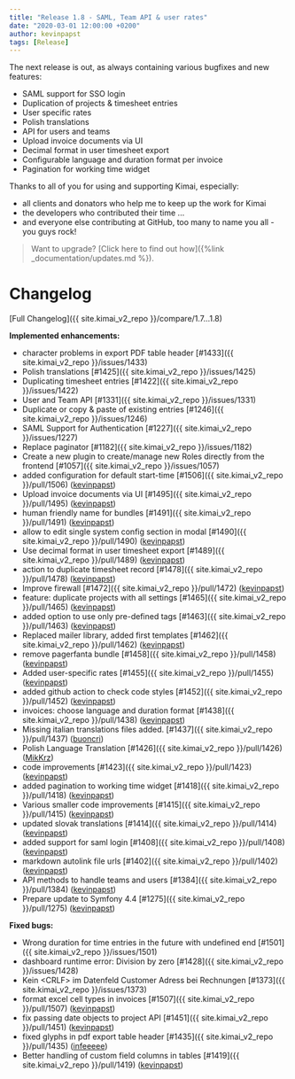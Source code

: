 ```yaml
---
title: "Release 1.8 - SAML, Team API & user rates"
date: "2020-03-01 12:00:00 +0200"
author: kevinpapst
tags: [Release]
---
```


The next release is out, as always containing various bugfixes and new features:

- SAML support for SSO login
- Duplication of projects & timesheet entries
- User specific rates
- Polish translations
- API for users and teams
- Upload invoice documents via UI
- Decimal format in user timesheet export
- Configurable language and duration format per invoice
- Pagination for working time widget

Thanks to all of you for using and supporting Kimai, especially:
- all clients and donators who help me to keep up the work for Kimai
- the developers who contributed their time ...
- and everyone else contributing at GitHub, too many to name you all - you guys rock!

> Want to upgrade? [Click here to find out how]({%link _documentation/updates.md %}).

# Changelog

[Full Changelog]({{ site.kimai_v2_repo }}/compare/1.7...1.8)

**Implemented enhancements:**

- character problems in export PDF table header [\#1433]({{ site.kimai_v2_repo }}/issues/1433)
- Polish translations [\#1425]({{ site.kimai_v2_repo }}/issues/1425)
- Duplicating timesheet entries [\#1422]({{ site.kimai_v2_repo }}/issues/1422)
- User and Team API [\#1331]({{ site.kimai_v2_repo }}/issues/1331)
- Duplicate or copy & paste of existing entries [\#1246]({{ site.kimai_v2_repo }}/issues/1246)
- SAML Support for Authentication [\#1227]({{ site.kimai_v2_repo }}/issues/1227)
- Replace paginator [\#1182]({{ site.kimai_v2_repo }}/issues/1182)
- Create a new plugin to create/manage new Roles directly from the frontend [\#1057]({{ site.kimai_v2_repo }}/issues/1057)
- added configuration for default start-time [\#1506]({{ site.kimai_v2_repo }}/pull/1506) ([kevinpapst](https://github.com/kevinpapst))
- Upload invoice documents via UI [\#1495]({{ site.kimai_v2_repo }}/pull/1495) ([kevinpapst](https://github.com/kevinpapst))
- human friendly name for bundles [\#1491]({{ site.kimai_v2_repo }}/pull/1491) ([kevinpapst](https://github.com/kevinpapst))
- allow to edit single system config section in modal [\#1490]({{ site.kimai_v2_repo }}/pull/1490) ([kevinpapst](https://github.com/kevinpapst))
- Use decimal format in user timesheet export [\#1489]({{ site.kimai_v2_repo }}/pull/1489) ([kevinpapst](https://github.com/kevinpapst))
- action to duplicate timesheet record [\#1478]({{ site.kimai_v2_repo }}/pull/1478) ([kevinpapst](https://github.com/kevinpapst))
- Improve firewall [\#1472]({{ site.kimai_v2_repo }}/pull/1472) ([kevinpapst](https://github.com/kevinpapst))
- feature: duplicate projects with all settings [\#1465]({{ site.kimai_v2_repo }}/pull/1465) ([kevinpapst](https://github.com/kevinpapst))
- added option to use only pre-defined tags [\#1463]({{ site.kimai_v2_repo }}/pull/1463) ([kevinpapst](https://github.com/kevinpapst))
- Replaced mailer library, added first templates [\#1462]({{ site.kimai_v2_repo }}/pull/1462) ([kevinpapst](https://github.com/kevinpapst))
- remove pagerfanta bundle [\#1458]({{ site.kimai_v2_repo }}/pull/1458) ([kevinpapst](https://github.com/kevinpapst))
- Added user-specific rates [\#1455]({{ site.kimai_v2_repo }}/pull/1455) ([kevinpapst](https://github.com/kevinpapst))
- added github action to check code styles [\#1452]({{ site.kimai_v2_repo }}/pull/1452) ([kevinpapst](https://github.com/kevinpapst))
- invoices: choose language and duration format [\#1438]({{ site.kimai_v2_repo }}/pull/1438) ([kevinpapst](https://github.com/kevinpapst))
- Missing italian translations files added. [\#1437]({{ site.kimai_v2_repo }}/pull/1437) ([buoncri](https://github.com/buoncri))
- Polish Language Translation [\#1426]({{ site.kimai_v2_repo }}/pull/1426) ([MikKrz](https://github.com/MikKrz))
- code improvements [\#1423]({{ site.kimai_v2_repo }}/pull/1423) ([kevinpapst](https://github.com/kevinpapst))
- added pagination to working time widget [\#1418]({{ site.kimai_v2_repo }}/pull/1418) ([kevinpapst](https://github.com/kevinpapst))
- Various smaller code improvements [\#1415]({{ site.kimai_v2_repo }}/pull/1415) ([kevinpapst](https://github.com/kevinpapst))
- updated slovak translations [\#1414]({{ site.kimai_v2_repo }}/pull/1414) ([kevinpapst](https://github.com/kevinpapst))
- added support for saml login [\#1408]({{ site.kimai_v2_repo }}/pull/1408) ([kevinpapst](https://github.com/kevinpapst))
- markdown autolink file urls [\#1402]({{ site.kimai_v2_repo }}/pull/1402) ([kevinpapst](https://github.com/kevinpapst))
- API methods to handle teams and users [\#1384]({{ site.kimai_v2_repo }}/pull/1384) ([kevinpapst](https://github.com/kevinpapst))
- Prepare update to Symfony 4.4 [\#1275]({{ site.kimai_v2_repo }}/pull/1275) ([kevinpapst](https://github.com/kevinpapst))

**Fixed bugs:**

- Wrong duration for time entries in the future with undefined end [\#1501]({{ site.kimai_v2_repo }}/issues/1501)
- dashboard runtime error: Division by zero [\#1428]({{ site.kimai_v2_repo }}/issues/1428)
- Kein \<CRLF\> im Datenfeld Customer Adress bei Rechnungen [\#1373]({{ site.kimai_v2_repo }}/issues/1373)
- format excel cell types in invoices [\#1507]({{ site.kimai_v2_repo }}/pull/1507) ([kevinpapst](https://github.com/kevinpapst))
- fix passing date objects to project API [\#1451]({{ site.kimai_v2_repo }}/pull/1451) ([kevinpapst](https://github.com/kevinpapst))
- fixed glyphs in pdf export table header [\#1435]({{ site.kimai_v2_repo }}/pull/1435) ([infeeeee](https://github.com/infeeeee))
- Better handling of custom field columns in tables [\#1419]({{ site.kimai_v2_repo }}/pull/1419) ([kevinpapst](https://github.com/kevinpapst))
